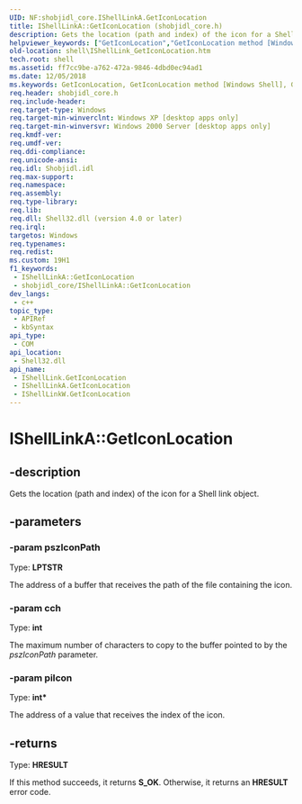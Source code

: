 ```yaml
---
UID: NF:shobjidl_core.IShellLinkA.GetIconLocation
title: IShellLinkA::GetIconLocation (shobjidl_core.h)
description: Gets the location (path and index) of the icon for a Shell link object.
helpviewer_keywords: ["GetIconLocation","GetIconLocation method [Windows Shell]","GetIconLocation method [Windows Shell]","IShellLink interface","GetIconLocation method [Windows Shell]","IShellLinkA interface","GetIconLocation method [Windows Shell]","IShellLinkW interface","IShellLink interface [Windows Shell]","GetIconLocation method","IShellLink::GetIconLocation","IShellLinkA interface [Windows Shell]","GetIconLocation method","IShellLinkA.GetIconLocation","IShellLinkA::GetIconLocation","IShellLinkW interface [Windows Shell]","GetIconLocation method","IShellLinkW::GetIconLocation","_win32_IShellLink_GetIconLocation","shell.IShellLink_GetIconLocation","shobjidl_core/IShellLink::GetIconLocation","shobjidl_core/IShellLinkA::GetIconLocation","shobjidl_core/IShellLinkW::GetIconLocation"]
old-location: shell\IShellLink_GetIconLocation.htm
tech.root: shell
ms.assetid: ff7cc9be-a762-472a-9846-4dbd0ec94ad1
ms.date: 12/05/2018
ms.keywords: GetIconLocation, GetIconLocation method [Windows Shell], GetIconLocation method [Windows Shell],IShellLink interface, GetIconLocation method [Windows Shell],IShellLinkA interface, GetIconLocation method [Windows Shell],IShellLinkW interface, IShellLink interface [Windows Shell],GetIconLocation method, IShellLink::GetIconLocation, IShellLinkA interface [Windows Shell],GetIconLocation method, IShellLinkA.GetIconLocation, IShellLinkA::GetIconLocation, IShellLinkW interface [Windows Shell],GetIconLocation method, IShellLinkW::GetIconLocation, _win32_IShellLink_GetIconLocation, shell.IShellLink_GetIconLocation, shobjidl_core/IShellLink::GetIconLocation, shobjidl_core/IShellLinkA::GetIconLocation, shobjidl_core/IShellLinkW::GetIconLocation
req.header: shobjidl_core.h
req.include-header: 
req.target-type: Windows
req.target-min-winverclnt: Windows XP [desktop apps only]
req.target-min-winversvr: Windows 2000 Server [desktop apps only]
req.kmdf-ver: 
req.umdf-ver: 
req.ddi-compliance: 
req.unicode-ansi: 
req.idl: Shobjidl.idl
req.max-support: 
req.namespace: 
req.assembly: 
req.type-library: 
req.lib: 
req.dll: Shell32.dll (version 4.0 or later)
req.irql: 
targetos: Windows
req.typenames: 
req.redist: 
ms.custom: 19H1
f1_keywords:
 - IShellLinkA::GetIconLocation
 - shobjidl_core/IShellLinkA::GetIconLocation
dev_langs:
 - c++
topic_type:
 - APIRef
 - kbSyntax
api_type:
 - COM
api_location:
 - Shell32.dll
api_name:
 - IShellLink.GetIconLocation
 - IShellLinkA.GetIconLocation
 - IShellLinkW.GetIconLocation
---
```


# IShellLinkA::GetIconLocation


## -description

Gets the location (path and index) of the icon for a Shell link object.

## -parameters

### -param pszIconPath

Type: <b>LPTSTR</b>

The address of a buffer that receives the path of the file containing the icon.

### -param cch

Type: <b>int</b>

The maximum number of characters to copy to the buffer pointed to by the <i>pszIconPath</i> parameter.

### -param piIcon

Type: <b>int*</b>

The address of a value that receives the index of the icon.

## -returns

Type: <b>HRESULT</b>

If this method succeeds, it returns <b>S_OK</b>. Otherwise, it returns an <b>HRESULT</b> error code.

